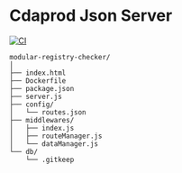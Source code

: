 # Cdaprod Json Server

[![CI](https://github.com/Cdaprod/json-server/actions/workflows/ci.yml/badge.svg)](https://github.com/Cdaprod/json-server/actions/workflows/ci.yml)

``` 
modular-registry-checker/
│
├── index.html
├── Dockerfile
├── package.json
├── server.js
├── config/
│   └── routes.json
├── middlewares/
│   ├── index.js
│   ├── routeManager.js
│   └── dataManager.js
└── db/
    └── .gitkeep
``` 